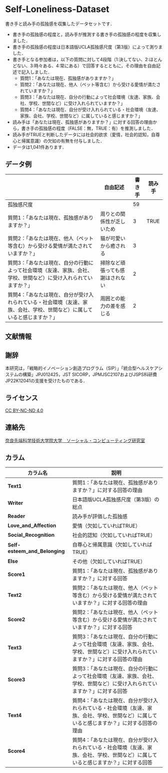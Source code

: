 # Self-Loneliness-Dataset

書き手と読み手の孤独感を収集したデータセットです．  
* 書き手の孤独感の程度と，読み手が推測する書き手の孤独感の程度を収集しました．
* 書き手の孤独感の程度は日本語版UCLA孤独感尺度（第3版）によって測りました．
* 書き手となる参加者は，以下の質問に対して4段階（1:決してない、2:ほとんどない、3:時々ある、4:常にある）で回答するとともに，その理由を自由記述で記入しました．
    * 質問1：「あなたは現在、孤独感がありますか？」
    * 質問2：「あなたは現在、他人（ペット等含む）から受ける愛情が満たされていますか？」
    * 質問3：「あなたは現在、自分の行動によって社会環境（友達、家族、会社、学校、世間など）に受け入れられていますか？」
    * 質問4：「あなたは現在、自分が受け入れられている・社会環境（友達、家族、会社、学校、世間など）に属していると感じますか？」
* 読み手は「あなたは現在、孤独感がありますか？」に対する回答の理由から，書き手の孤独感の程度（FALSE：無，TRUE：有）を推測しました．
* 読み手がTRUEと判断したデータには社会的欲求（愛情，社会的認知，自尊心と帰属意識）の欠如の有無を付与しました．
* データは1,041件あります．

## データ例

|  | 自由記述　| 書き手 | 読み手 |
|---------|-----------------------------|------|--------|
| 孤独感尺度 |  | 59   |        |
| 質問1：「あなたは現在、孤独感がありますか？」 | 周りとの関係性が乏しいため  | 3    | TRUE  |
| 質問2：「あなたは現在、他人（ペット等含む）から受ける愛情が満たされていますか？」| 猫が可愛いから癒される     | 3    |        |
| 質問3：「あなたは現在、自分の行動によって社会環境（友達、家族、会社、学校、世間など）に受け入れられていますか？」| 掃除など頑張っても感謝はされない | 2 |        |
| 質問4：「あなたは現在、自分が受け入れられている・社会環境（友達、家族、会社、学校、世間など）に属していると感じますか？」| 周囲との能力の差を感じる | 2    |        |


## 文献情報

## 謝辞
本研究は，「戦略的イノベーション創造プログラム（SIP）」「統合型ヘルスケアシステムの構築」JPJ012425，JST SICORP，JPMJSC2107およびJSPS科研費JP22K12041の支援を受けたものである．

## ライセンス
[CC BY-NC-ND 4.0](https://creativecommons.org/licenses/by-nc-nd/4.0/)

## 連絡先
[奈良先端科学技術大学院大学　ソーシャル・コンピューティング研究室](https://sociocom.naist.jp/)

## カラム

| カラム名        | 説明 |
|---------------|------------------------------------------------------------------------------------------------------------------------------------|
| **Text1**  | 質問1：「あなたは現在、孤独感がありますか？」に対する回答の理由 |
| **Writer** | 日本語版UCLA孤独感尺度（第3版）の総点 |
| **Reader** | 読み手が評価した孤独感 |
| **Love_and_Affection**        | 愛情（欠如していればTRUE） |
| **Social_Recognition**        | 社会的認知（欠如していればTRUE） |
| **Self-esteem_and_Belonging**        | 自尊心と帰属意識（欠如していればTRUE） |
| **Else**      | その他（欠如していればTRUE） |
| **Score1** | 質問1：「あなたは現在、孤独感がありますか？」に対する回答|
| **Text2**   | 質問2：「あなたは現在、他人（ペット等含む）から受ける愛情が満たされていますか？」に対する回答の理由 |
| **Score2**  | 質問2：「あなたは現在、他人（ペット等含む）から受ける愛情が満たされていますか？」に対する回答|
| **Text3**   | 質問3：「あなたは現在、自分の行動によって社会環境（友達、家族、会社、学校、世間など）に受け入れられていますか？」に対する回答の理由 |
| **Score3**  | 質問3：「あなたは現在、自分の行動によって社会環境（友達、家族、会社、学校、世間など）に受け入れられていますか？」に対する回答|
| **Text4**   | 質問4：「あなたは現在、自分が受け入れられている・社会環境（友達、家族、会社、学校、世間など）に属していると感じますか？」に対する回答の理由 |
| **Score4**  | 質問4：「あなたは現在、自分が受け入れられている・社会環境（友達、家族、会社、学校、世間など）に属していると感じますか？」に対する回答|

